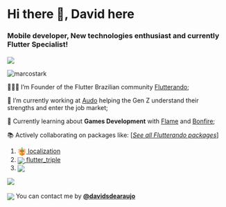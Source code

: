 # Hi there 👋, David here
### Mobile developer, New technologies enthusiast and currently Flutter Specialist!
<img width="440px" align="center" src="https://github-readme-stats.vercel.app/api?username=davidsdearaujo&show_icons=true&include_all_commits=true&count_private=true" />
<p align="left"> <img src="https://komarev.com/ghpvc/?username=davidsdearaujo" alt="marcostark" /> </p>

 👨🏻‍💻 I’m Founder of the Flutter Brazilian community [Flutterando](https://flutterando.com.br/); 
 
 🔭 I’m currently working at [Audo](https://audo.com/) helping the Gen Z understand their strengths and enter the job market;
 
 🌱 Currently learning about **Games Development** with [Flame](https://docs.flame-engine.org/1.0.0/index.html) and [Bonfire](https://bonfire-engine.github.io/#/?id=welcome-to-bonfire);
 
 📚 Actively collaborating on packages like: [[_See all Flutterando packages_]](https://pub.dev/publishers/flutterando.com.br/packages)
   1. [ <img width="20px" align="center" src="https://raw.githubusercontent.com/Flutterando/website/main/assets/images/icons/svgs/package.png" /> localization](https://pub.dev/packages/localization)
   2. [ <img width="20px" align="center" src="https://raw.githubusercontent.com/Flutterando/triple_pattern/master/doc/static/img/docusaurus.png" /> flutter_triple](https://pub.dev/packages/flutter_triple)
   3. [<img width="140px" align="center" src="https://raw.githubusercontent.com/Flutterando/modular/master/flutter_modular.png" />](https://pub.dev/packages/flutter_modular)

![](https://github-readme-stats.vercel.app/api/top-langs/?username=davidsdearaujo&layout=compact)

[<img width="20px" align="center" src="https://cdn-icons-png.flaticon.com/512/174/174857.png" />](https://www.linkedin.com/in/davidsdearaujo) You can contact me by **[@davidsdearaujo](https://www.linkedin.com/in/davidsdearaujo)**
